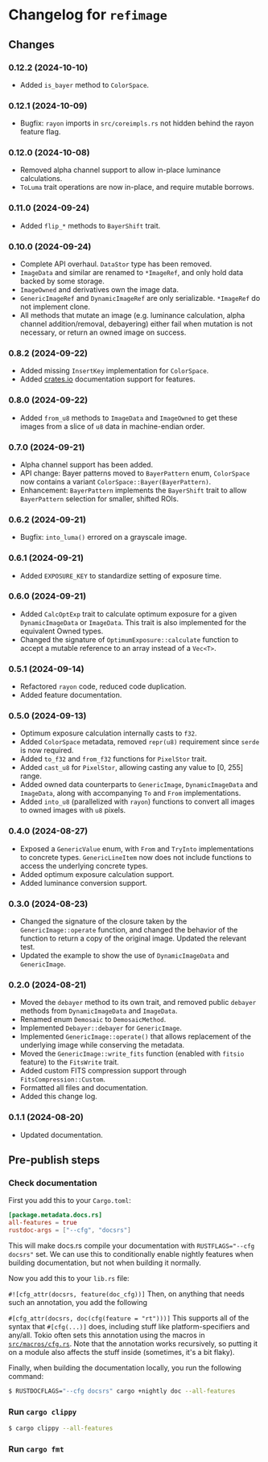# Changelog for `refimage`

## Changes

### 0.12.2 (2024-10-10)
- Added `is_bayer` method to `ColorSpace`.

### 0.12.1 (2024-10-09)
- Bugfix: `rayon` imports in `src/coreimpls.rs` not hidden behind the rayon feature flag.

### 0.12.0 (2024-10-08)
- Removed alpha channel support to allow in-place luminance calculations.
- `ToLuma` trait operations are now in-place, and require mutable borrows.

### 0.11.0 (2024-09-24)
- Added `flip_*` methods to `BayerShift` trait.

### 0.10.0 (2024-09-24)
- Complete API overhaul. `DataStor` type has been removed.
- `ImageData` and similar are renamed to `*ImageRef`, and only hold data backed by some storage.
- `ImageOwned` and derivatives own the image data.
- `GenericImageRef` and `DynamicImageRef` are only serializable. `*ImageRef` do not implement clone.
- All methods that mutate an image (e.g. luminance calculation, alpha channel addition/removal, debayering) either fail when mutation is not necessary, or return an owned image on success.

### 0.8.2 (2024-09-22)
- Added missing `InsertKey` implementation for `ColorSpace`.
- Added [crates.io](https://crates.io/crates/refimage) documentation support for features.

### 0.8.0 (2024-09-22)
- Added `from_u8` methods to `ImageData` and `ImageOwned` to get these images from a slice of `u8` data in machine-endian order.

### 0.7.0 (2024-09-21)
- Alpha channel support has been added.
- API change: Bayer patterns moved to `BayerPattern` enum, `ColorSpace` now contains a variant `ColorSpace::Bayer(BayerPattern)`.
- Enhancement: `BayerPattern` implements the `BayerShift` trait to allow `BayerPattern` selection for smaller, shifted ROIs.

### 0.6.2 (2024-09-21)
- Bugfix: `into_luma()` errored on a grayscale image.

### 0.6.1 (2024-09-21)
- Added `EXPOSURE_KEY` to standardize setting of exposure time.

### 0.6.0 (2024-09-21)
- Added `CalcOptExp` trait to calculate optimum exposure for a given `DynamicImageData` or `ImageData`.
  This trait is also implemented for the equivalent Owned types.
- Changed the signature of `OptimumExposure::calculate` function to accept a mutable reference to an array instead of a `Vec<T>`.

### 0.5.1 (2024-09-14)
- Refactored `rayon` code, reduced code duplication.
- Added feature documentation.

### 0.5.0 (2024-09-13)
- Optimum exposure calculation internally casts to `f32`.
- Added `ColorSpace` metadata, removed `repr(u8)` requirement since `serde` is now required.
- Added `to_f32` and `from_f32` functions for `PixelStor` trait.
- Added `cast_u8` for `PixelStor`, allowing casting any value to [0, 255] range.
- Added owned data counterparts to `GenericImage`, `DynamicImageData` and `ImageData`, along with
  accompanying `To` and `From` implementations.
- Added `into_u8` (parallelized with `rayon`) functions to convert all images to owned images with `u8` pixels.

### 0.4.0 (2024-08-27)
- Exposed a `GenericValue` enum, with `From` and `TryInto` implementations to concrete types.
  `GenericLineItem` now does not include functions to access the underlying concrete types.
- Added optimum exposure calculation support.
- Added luminance conversion support.

### 0.3.0 (2024-08-23)
- Changed the signature of the closure taken by the `GenericImage::operate` function, and
  changed the behavior of the function to return a copy of the original image. Updated the
  relevant test.
- Updated the example to show the use of `DynamicImageData` and `GenericImage`.

### 0.2.0 (2024-08-21)
- Moved the `debayer` method to its own trait, and removed public `debayer` methods
  from `DynamicImageData` and `ImageData`.
- Renamed enum `Demosaic` to `DemosaicMethod`.
- Implemented `Debayer::debayer` for `GenericImage`.
- Implemented `GenericImage::operate()` that allows replacement of the underlying
  image while conserving the metadata.
- Moved the `GenericImage::write_fits` function (enabled with `fitsio` feature) to the `FitsWrite` trait.
- Added custom FITS compression support through `FitsCompression::Custom`.
- Formatted all files and documentation.
- Added this change log.

### 0.1.1 (2024-08-20)
- Updated documentation.

## Pre-publish steps
### Check documentation
First you add this to your `Cargo.toml`:

```toml
[package.metadata.docs.rs]
all-features = true
rustdoc-args = ["--cfg", "docsrs"]
```
This will make docs.rs compile your documentation with `RUSTFLAGS="--cfg docsrs"` set. We can use this to conditionally enable nightly features when building documentation, but not when building it normally.

Now you add this to your `lib.rs` file:

`#![cfg_attr(docsrs, feature(doc_cfg))]`
Then, on anything that needs such an annotation, you add the following

`#[cfg_attr(docsrs, doc(cfg(feature = "rt")))]`
This supports all of the syntax that `#[cfg(...)]` does, including stuff like platform-specifiers and any/all. Tokio often sets this annotation using the macros in [`src/macros/cfg.rs`](https://github.com/tokio-rs/tokio/blob/master/tokio/src/macros/cfg.rs). Note that the annotation works recursively, so putting it on a module also affects the stuff inside (sometimes, it's a bit flaky).

Finally, when building the documentation locally, you run the following command:
```sh
$ RUSTDOCFLAGS="--cfg docsrs" cargo +nightly doc --all-features
```
### Run `cargo clippy`
```sh
$ cargo clippy --all-features
```

### Run `cargo fmt`